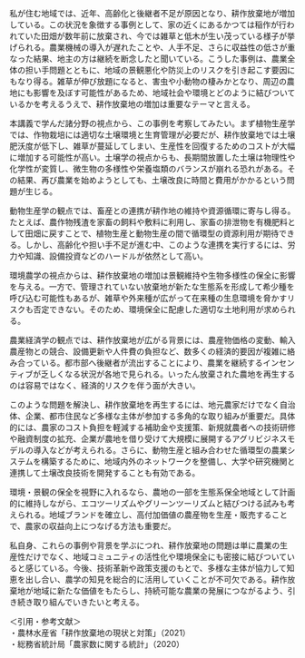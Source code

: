 私が住む地域では、近年、高齢化と後継者不足が原因となり、耕作放棄地が増加している。この状況を象徴する事例として、家の近くにあるかつては稲作が行われていた田畑が数年前に放棄され、今では雑草と低木が生い茂っている様子が挙げられる。農業機械の導入が遅れたことや、人手不足、さらに収益性の低さが重なった結果、地主の方は継続を断念したと聞いている。こうした事例は、農業全体の担い手問題とともに、地域の景観悪化や防災上のリスクを引き起こす要因にもなり得る。雑草が伸び放題になると、害虫や小動物の棲みかとなり、周辺の農地にも影響を及ぼす可能性があるため、地域社会や環境とどのように結びついているかを考えるうえで、耕作放棄地の増加は重要なテーマと言える。

本講義で学んだ諸分野の視点から、この事例を考察してみたい。まず植物生産学では、作物栽培には適切な土壌環境と生育管理が必要だが、耕作放棄地では土壌肥沃度が低下し、雑草が蔓延してしまい、生産性を回復するためのコストが大幅に増加する可能性が高い。土壌学の視点からも、長期間放置した土壌は物理性や化学性が変質し、微生物の多様性や栄養塩類のバランスが崩れる恐れがある。その結果、再び農業を始めようとしても、土壌改良に時間と費用がかかるという問題が生じる。

動物生産学の観点では、畜産との連携が耕作地の維持や資源循環に寄与し得る。たとえば、農作物残渣を家畜の飼料や敷料に利用し、家畜の排泄物を有機肥料として田畑に戻すことで、植物生産と動物生産の間で循環型の資源利用が期待できる。しかし、高齢化や担い手不足が進む中、このような連携を実行するには、労力や知識、設備投資などのハードルが依然として高い。

環境農学の視点からは、耕作放棄地の増加は景観維持や生物多様性の保全に影響を与える。一方で、管理されていない放棄地が新たな生態系を形成して希少種を呼び込む可能性もあるが、雑草や外来種が広がって在来種の生息環境を脅かすリスクも否定できない。そのため、環境保全に配慮した適切な土地利用が求められる。

農業経済学の観点では、耕作放棄地が広がる背景には、農産物価格の変動、輸入農産物との競合、設備更新や人件費の負担など、数多くの経済的要因が複雑に絡み合っている。都市部へ後継者が流出することにより、農業を継続するインセンティブが乏しくなる状況が各地で見られる。いったん放棄された農地を再生するのは容易ではなく、経済的リスクを伴う面が大きい。

このような問題を解決し、耕作放棄地を再生するには、地元農家だけでなく自治体、企業、都市住民など多様な主体が参加する多角的な取り組みが重要だ。具体的には、農家のコスト負担を軽減する補助金や支援策、新規就農者への技術研修や融資制度の拡充、企業が農地を借り受けて大規模に展開するアグリビジネスモデルの導入などが考えられる。さらに、動物生産と組み合わせた循環型の農業システムを構築するために、地域内外のネットワークを整備し、大学や研究機関と連携して土壌改良技術を開発することも有効である。

環境・景観の保全を視野に入れるなら、農地の一部を生態系保全地域として計画的に維持しながら、エコツーリズムやグリーンツーリズムと結びつける試みも考えられる。地域ブランドを確立し、高付加価値の農産物を生産・販売することで、農家の収益向上につなげる方法も重要だ。

私自身、これらの事例や背景を学ぶにつれ、耕作放棄地の問題は単に農業の生産性だけでなく、地域コミュニティの活性化や環境保全にも密接に結びついていると感じている。今後、技術革新や政策支援のもとで、多様な主体が協力して知恵を出し合い、農学の知見を総合的に活用していくことが不可欠である。耕作放棄地が地域に新たな価値をもたらし、持続可能な農業の発展につながるよう、引き続き取り組んでいきたいと考える。

＜引用・参考文献＞  
・農林水産省「耕作放棄地の現状と対策」（2021）  
・総務省統計局「農家数に関する統計」（2020）  